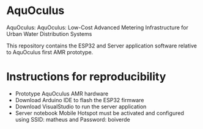 # AquOculus
AquOculus: AquOculus: Low-Cost Advanced Metering Infrastructure for Urban Water Distribution Systems

This repository contains the ESP32 and Server application software relative to AquOculus first AMR prototype.

# Instructions for reproducibility
- Prototype AquOculus AMR hardware
- Download Arduino IDE to flash the ESP32 firmware
- Download VisualStudio to run the server application
- Server notebook Mobile Hotspot must be activated and configured using SSID: matheus and Password: boiverde
